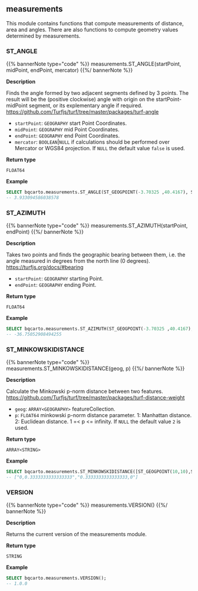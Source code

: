 ## measurements

<div class="badges"><div class="core"></div></div>

This module contains functions that compute measurements of distance, area and angles. There are also functions to compute geometry values determined by measurements.

### ST_ANGLE

{{% bannerNote type="code" %}}
measurements.ST_ANGLE(startPoint, midPoint, endPoint, mercator)
{{%/ bannerNote %}}

**Description**

Finds the angle formed by two adjacent segments defined by 3 points. The result will be the (positive clockwise) angle with origin on the startPoint-midPoint segment, or its explementary angle if required. https://github.com/Turfjs/turf/tree/master/packages/turf-angle

* `startPoint`: `GEOGRAPHY` start Point Coordinates.
* `midPoint`: `GEOGRAPHY` mid Point Coordinates.
* `endPoint`: `GEOGRAPHY` end Point Coordinates.
* `mercator`: `BOOLEAN`|`NULL` if calculations should be performed over Mercator or WGS84 projection. If `NULL` the default value `false` is used.

**Return type**

`FLOAT64`

**Example**

``` sql
SELECT bqcarto.measurements.ST_ANGLE(ST_GEOGPOINT(-3.70325 ,40.4167), ST_GEOGPOINT(-4.70325 ,10.4167), ST_GEOGPOINT(-5.70325 ,40.4167), false);
-- 3.933094586038578
```

### ST_AZIMUTH

{{% bannerNote type="code" %}}
measurements.ST_AZIMUTH(startPoint, endPoint)
{{%/ bannerNote %}}

**Description**

Takes two points and finds the geographic bearing between them, i.e. the angle measured in degrees from the north line (0 degrees). https://turfjs.org/docs/#bearing

* `startPoint`: `GEOGRAPHY` starting Point.
* `endPoint`: `GEOGRAPHY` ending Point.

**Return type**

`FLOAT64`

**Example**

``` sql
SELECT bqcarto.measurements.ST_AZIMUTH(ST_GEOGPOINT(-3.70325 ,40.4167), ST_GEOGPOINT(-4.70325 ,41.4167));
-- -36.75052908494255
```

### ST_MINKOWSKIDISTANCE

{{% bannerNote type="code" %}}
measurements.ST_MINKOWSKIDISTANCE(geog, p)
{{%/ bannerNote %}}

**Description**

Calculate the Minkowski p-norm distance between two features. https://github.com/Turfjs/turf/tree/master/packages/turf-distance-weight

* `geog`: `ARRAY<GEOGRAPHY>` featureCollection.
* `p`: `FLOAT64` minkowski p-norm distance parameter. 1: Manhattan distance. 2: Euclidean distance. 1 =< p <= infinity. If `NULL` the default value `2` is used.

**Return type**

`ARRAY<STRING>`

**Example**

``` sql
SELECT bqcarto.measurements.ST_MINKOWSKIDISTANCE([ST_GEOGPOINT(10,10),ST_GEOGPOINT(13,10)],2);
-- ["0,0.3333333333333333","0.3333333333333333,0"]
```

### VERSION

{{% bannerNote type="code" %}}
measurements.VERSION()
{{%/ bannerNote %}}

**Description**

Returns the current version of the measurements module.

**Return type**

`STRING`

**Example**

```sql
SELECT bqcarto.measurements.VERSION();
-- 1.0.0
```
